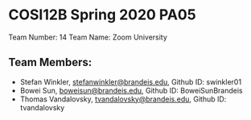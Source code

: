 # COSI12B Spring 2020 PA05
Team Number: 14
Team Name: Zoom University

## Team Members:
- Stefan Winkler, stefanwinkler@brandeis.edu, Github ID: swinkler01
- Bowei Sun, boweisun@brandeis.edu, Github ID: BoweiSunBrandeis
- Thomas Vandalovsky, tvandalovsky@brandeis.edu, Github ID: tvandalovsky
